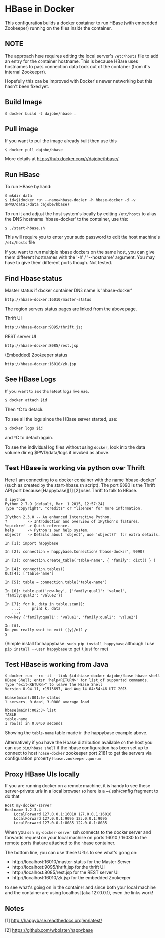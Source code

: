 HBase in Docker
===============

This configuration builds a docker container to run HBase (with
embedded Zookeeper) running on the files inside the container.

NOTE
----

The approach here requires editing the local server's `/etc/hosts`
file to add an entry for the container hostname.  This is because
HBase uses hostnames to pass connection data back out of the
container (from it's internal Zookeeper).

Hopefully this can be improved with Docker's newer networking
but this hasn't been fixed yet.


Build Image
-----------

    $ docker build -t dajobe/hbase .


Pull image
----------

If you want to pull the image already built then use this

    $ docker pull dajobe/hbase

More details at https://hub.docker.com/r/dajobe/hbase/


Run HBase
---------

To run HBase by hand:

    $ mkdir data
    $ id=$(docker run --name=hbase-docker -h hbase-docker -d -v $PWD/data:/data dajobe/hbase)

To run it and adjust the host system's locally by editing
`/etc/hosts` to alias the DNS hostname 'hbase-docker' to the
container, use this:

    $ ./start-hbase.sh

This will require you to enter your sudo password to edit the host
machine's `/etc/hosts` file

If you want to run multiple hbase dockers on the same host, you can
give them different hostnames with the '-h' / '--hostname' argument.
You may have to give them different ports though.  Not tested.


Find Hbase status
-----------------

Master status if docker container DNS name is 'hbase-docker'

    http://hbase-docker:16010/master-status

The region servers status pages are linked from the above page.

Thrift UI

    http://hbase-docker:9095/thrift.jsp

REST server UI

    http://hbase-docker:8085/rest.jsp

(Embedded) Zookeeper status

    http://hbase-docker:16010/zk.jsp


See HBase Logs
--------------

If you want to see the latest logs live use:

    $ docker attach $id

Then ^C to detach.

To see all the logs since the HBase server started, use:

    $ docker logs $id

and ^C to detach again.

To see the individual log files without using `docker`, look into
the data volume dir eg $PWD/data/logs if invoked as above.


Test HBase is working via python over Thrift
--------------------------------------------

Here I am connecting to a docker container with the name 'hbase-docker'
(such as created by the start-hbase.sh script).  The port 9090 is the
Thrift API port because [Happybase][1] [2] uses Thrift to talk to HBase.

    $ ipython
    Python 2.7.9 (default, Mar  1 2015, 12:57:24)
    Type "copyright", "credits" or "license" for more information.
    
    IPython 2.3.0 -- An enhanced Interactive Python.
    ?         -> Introduction and overview of IPython's features.
    %quickref -> Quick reference.
    help      -> Python's own help system.
    object?   -> Details about 'object', use 'object??' for extra details.
    
    In [1]: import happybase
    
    In [2]: connection = happybase.Connection('hbase-docker', 9090)
    
    In [3]: connection.create_table('table-name', { 'family': dict() } )
    
    In [4]: connection.tables()
    Out[4]: ['table-name']
    
    In [5]: table = connection.table('table-name')
    
    In [6]: table.put('row-key', {'family:qual1': 'value1', 'family:qual2': 'value2'})
    
    In [7]: for k, data in table.scan():
       ...:     print k, data
       ...:
    row-key {'family:qual1': 'value1', 'family:qual2': 'value2'}
    
    In [8]:
    Do you really want to exit ([y]/n)? y
    $

(Simple install for happybase: `sudo pip install happybase` although I
use `pip install --user happybase` to get it just for me)


Test HBase is working from Java
-------------------------------

    $ docker run --rm -it --link $id:hbase-docker dajobe/hbase hbase shell
    HBase Shell; enter 'help<RETURN>' for list of supported commands.
    Type "exit<RETURN>" to leave the HBase Shell
    Version 0.94.11, r1513697, Wed Aug 14 04:54:46 UTC 2013

    hbase(main):001:0> status
    1 servers, 0 dead, 3.0000 average load

    hbase(main):002:0> list
    TABLE
    table-name
    1 row(s) in 0.0460 seconds

Showing the `table-name` table made in the happybase example above.

Alternatively if you have the Hbase distribution available on the
host you can use `bin/hbase shell` if the hbase configuration has
been set up to connect to host `hbase-docker` zookeeper port 2181 to
get the servers via configuration property `hbase.zookeeper.quorum`



Proxy HBase UIs locally
-----------------------

If you are running docker on a remote machine, it is handy to see
these server-private urls in a local browser so here is a
~/.ssh/config fragment to do that

    Host my-docker-server
    Hostname 1.2.3.4
        LocalForward 127.0.0.1:16010 127.0.0.1:16010
        LocalForward 127.0.0.1:9095 127.0.0.1:9095
        LocalForward 127.0.0.1:8085 127.0.0.1:8085

When you `ssh my-docker-server` ssh connects to the docker server and
forwards request on your local machine on ports 16010 / 16030 to the
remote ports that are attached to the hbase container.

The bottom line, you can use these URLs to see what's going on:

  * http://localhost:16010/master-status for the Master Server
  * http://localhost:9095/thrift.jsp for the thrift UI
  * http://localhost:8085/rest.jsp for the REST server UI
  * http://localhost:16010/zk.jsp for the embedded Zookeeper

to see what's going on in the container and since both your local
machine and the container are using localhost (aka 127.0.0.1), even
the links work!





Notes
-----

[1] http://happybase.readthedocs.org/en/latest/

[2] https://github.com/wbolster/happybase
